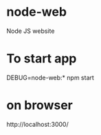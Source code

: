 # node-web
Node JS website

# To start app
DEBUG=node-web:* npm start

# on browser 
http://localhost:3000/

